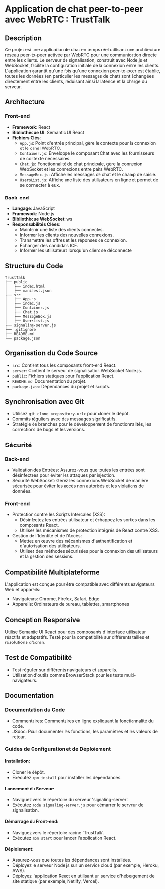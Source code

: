 # Application de chat peer-to-peer avec WebRTC : TrustTalk

## Description
Ce projet est une application de chat en temps réel utilisant une architecture réseau peer-to-peer activée par WebRTC pour une communication directe entre les clients. Le serveur de signalisation, construit avec Node.js et WebSocket, facilite la configuration initiale de la connexion entre les clients. L'application garantit qu'une fois qu'une connexion peer-to-peer est établie, toutes les données (en particulier les messages de chat) sont échangées directement entre les clients, réduisant ainsi la latence et la charge du serveur.

## Architecture

### Front-end
- **Framework**: React
- **Bibliothèque UI**: Semantic UI React
- **Fichiers Clés**:
  - `App.js`: Point d'entrée principal, gère le contexte pour la connexion et le canal WebRTC.
  - `Container.js`: Enveloppe le composant Chat avec les fournisseurs de contexte nécessaires.
  - `Chat.js`: Fonctionnalité de chat principale, gère la connexion WebSocket et les connexions entre pairs WebRTC.
  - `MessageBox.js`: Affiche les messages de chat et le champ de saisie.
  - `UsersList.js`: Affiche une liste des utilisateurs en ligne et permet de se connecter à eux.

### Back-end
- **Langage**: JavaScript
- **Framework**: Node.js
- **Bibliothèque WebSocket**: ws
- **Responsabilités Clées**:
  - Maintenir une liste des clients connectés.
  - Informer les clients des nouvelles connexions.
  - Transmettre les offres et les réponses de connexion.
  - Échanger des candidats ICE.
  - Informer les utilisateurs lorsqu'un client se déconnecte.

## Structure du Code

```
TrustTalk
├── public
│   ├── index.html
│   ├── manifest.json
├── src
│   ├── App.js
│   ├── index.js
│   ├── Container.js
│   ├── Chat.js
│   ├── MessageBox.js
│   ├── UsersList.js
├── signaling-server.js
├── .gitignore
├── README.md
└── package.json
```

## Organisation du Code Source
- `src`: Contient tous les composants front-end React.
- `server`: Contient le serveur de signalisation WebSocket Node.js.
- `public`: Fichiers statiques pour l'application React.
- `README.md`: Documentation du projet.
- `package.json`: Dépendances du projet et scripts.

## Synchronisation avec Git
- Utilisez `git clone <repository-url>` pour cloner le dépôt.
- Commits réguliers avec des messages significatifs.
- Stratégie de branches pour le développement de fonctionnalités, les corrections de bugs et les versions.

## Sécurité
### Back-end
- Validation des Entrées: Assurez-vous que toutes les entrées sont désinfectées pour éviter les attaques par injection.
- Sécurité WebSocket: Gérez les connexions WebSocket de manière sécurisée pour éviter les accès non autorisés et les violations de données.
### Front-end
- Protection contre les Scripts Intercalés (XSS):
  - Désinfectez les entrées utilisateur et échappez les sorties dans les composants React.
  - Utilisez les mécanismes de protection intégrés de React contre XSS.
- Gestion de l'Identité et de l'Accès:
  - Mettez en œuvre des mécanismes d'authentification et d'autorisation des utilisateurs.
  - Utilisez des méthodes sécurisées pour la connexion des utilisateurs et la gestion des sessions.

## Compatibilité Multiplateforme
L'application est conçue pour être compatible avec différents navigateurs Web et appareils:
- Navigateurs: Chrome, Firefox, Safari, Edge
- Appareils: Ordinateurs de bureau, tablettes, smartphones

## Conception Responsive
Utilise Semantic UI React pour des composants d'interface utilisateur réactifs et adaptatifs.
Testé pour la compatibilité sur différents tailles et résolutions d'écran.

## Test de Compatibilité
- Test régulier sur différents navigateurs et appareils.
- Utilisation d'outils comme BrowserStack pour les tests multi-navigateurs.

## Documentation
### Documentation du Code
- Commentaires: Commentaires en ligne expliquant la fonctionnalité du code.
- JSdoc: Pour documenter les fonctions, les paramètres et les valeurs de retour.

### Guides de Configuration et de Déploiement
#### Installation:
- Cloner le dépôt.
- Exécutez `npm install` pour installer les dépendances.

#### Lancement du Serveur:
- Naviguez vers le répertoire du serveur 'signaling-server'.
- Exécutez `node signaling-server.js` pour démarrer le serveur de signalisation.

#### Démarrage du Front-end:
- Naviguez vers le répertoire racine 'TrustTalk'.
- Exécutez `npm start` pour lancer l'application React.

#### Déploiement:
- Assurez-vous que toutes les dépendances sont installées.
- Déployez le serveur Node.js sur un service cloud (par exemple, Heroku, AWS).
- Déployez l'application React en utilisant un service d'hébergement de site statique (par exemple, Netlify, Vercel).